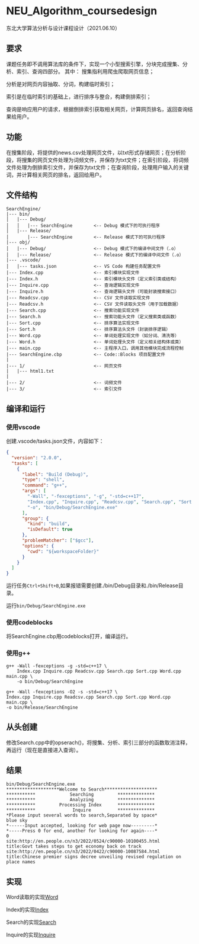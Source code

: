 # NEU_Algorithm_coursedesign

东北大学算法分析与设计课程设计（2021.06.10）

## 要求

课题任务即不调用算法库的条件下，实现一个小型搜索引擎，分块完成搜集、分析、索引、查询四部分。
其中：
搜集指利用爬虫爬取网页信息；

分析是对网页内容抽取、分词，构建临时索引；

索引是在临时索引的基础上，进行排序与整合，构建倒排索引；

查询是响应用户的请求，根据倒排索引获取相关网页，计算网页排名，返回查询结果给用户。

## 功能

在搜集阶段，将提供的news.csv处理网页文件，以txt形式存储网页；在分析阶段，将搜集的网页文件处理为词频文件，并保存为txt文件；在索引阶段，将词频文件处理为倒排索引文件，并保存为txt文件；在查询阶段，处理用户输入的关键词，并计算相关网页的排名，返回给用户。

## 文件结构

    SearchEngine/
    |--- bin/
    │   |--- Debug/
    │   │   |--- SearchEngine        <-- Debug 模式下的可执行程序
    │   |--- Release/
    │       |--- SearchEngine        <-- Release 模式下的可执行程序
    |--- obj/
    │   |--- Debug/                  <-- Debug 模式下的编译中间文件（.o）
    │   |--- Release/                <-- Release 模式下的编译中间文件（.o）
    |--- .vscode/
    │   |--- tasks.json              <-- VS Code 构建任务配置文件
    |--- Index.cpp                   <-- 索引模块实现文件
    |--- Index.h                     <-- 索引模块头文件（定义索引类或结构）
    |--- Inquire.cpp                 <-- 查询逻辑实现文件
    |--- Inquire.h                   <-- 查询逻辑头文件（可能封装搜索接口）
    |--- Readcsv.cpp                 <-- CSV 文件读取实现文件
    |--- Readcsv.h                   <-- CSV 文件读取头文件（用于加载数据）
    |--- Search.cpp                  <-- 搜索功能实现文件
    |--- Search.h                    <-- 搜索功能头文件（定义搜索类或函数）
    |--- Sort.cpp                    <-- 排序算法实现文件
    |--- Sort.h                      <-- 排序算法头文件（封装排序逻辑）
    |--- Word.cpp                    <-- 单词处理实现文件（如分词、清洗等）
    |--- Word.h                      <-- 单词处理头文件（定义相关结构体或类）
    |--- main.cpp                    <-- 主程序入口，调用其他模块完成流程控制
    |--- SearchEngine.cbp            <-- Code::Blocks 项目配置文件
    |
    |--- 1/                          <-- 网页文件
    |   |--- html1.txt
    |
    |--- 2/                          <-- 词频文件
    |--- 3/                          <-- 索引文件

## 编译和运行

### 使用vscode

创建.vscode/tasks.json文件，内容如下：

```json
{
  "version": "2.0.0",
  "tasks": [
    {
      "label": "Build (Debug)",
      "type": "shell",
      "command": "g++",
      "args": [
        "-Wall", "-fexceptions", "-g", "-std=c++17",
        "Index.cpp", "Inquire.cpp", "Readcsv.cpp", "Search.cpp", "Sort.cpp", "Word.cpp", "main.cpp",
        "-o", "bin/Debug/SearchEngine.exe"
      ],
      "group": {
        "kind": "build",
        "isDefault": true
      },
      "problemMatcher": ["$gcc"],
      "options": {
        "cwd": "${workspaceFolder}"
      }
    }
  ]
}
```

运行任务`Ctrl+Shift+B`,如果报错需要创建./bin/Debug目录和./bin/Release目录。

运行`bin/Debug/SearchEngine.exe`

### 使用codeblocks

将SearchEngine.cbp用codeblocks打开，编译运行。

### 使用g++

    g++ -Wall -fexceptions -g -std=c++17 \
        Index.cpp Inquire.cpp Readcsv.cpp Search.cpp Sort.cpp Word.cpp main.cpp \
        -o bin/Debug/SearchEngine

    g++ -Wall -fexceptions -O2 -s -std=c++17 \
    Index.cpp Inquire.cpp Readcsv.cpp Search.cpp Sort.cpp Word.cpp main.cpp \
    -o bin/Release/SearchEngine

## 从头创建

修改Search.cpp中的opserach()，将搜集、分析、索引三部分的函数取消注释，再运行（现在是直接进入查询）。

## 结果

    bin/Debug/SearchEngine.exe
    ********************Welcome to Search********************
    ***********             Searching         **************
    ***********             Analyzing         **************
    ***********         Processing Index      **************
    ***********              Inquire          **************
    *Please input several words to search,Separated by space*
    blue sky
    *------Input accepted, looking for web page now---------*
    *-----Press 0 for end, another for looking for again----*
    0
    site:http://en.people.cn/n3/2022/0524/c90000-10100455.html
    title:Govt takes steps to get economy back on track
    site:http://en.people.cn/n3/2022/0422/c90000-10087584.html
    title:Chinese premier signs decree unveiling revised regulation on place names

## 实现

Word读取的实现[Word](./Word.md)

Index的实现[Index](./Index.md)

Search的实现[Search](./Search.md)

Inquire的实现[Inquire](./Inquire.md)
